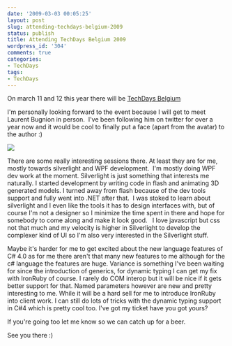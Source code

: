 ```yaml
---
date: '2009-03-03 00:05:25'
layout: post
slug: attending-techdays-belgium-2009
status: publish
title: Attending TechDays Belgium 2009
wordpress_id: '304'
comments: true
categories:
- TechDays
tags:
- TechDays
---
```


On march 11 and 12 this year there will be [TechDays Belgium](http://www.microsoft.com/belux/techdays/about.aspx)

I'm personally looking forward to the event because I will get to meet Laurent Bugnion in person.  I've been following him on twitter for over a year now and it would be cool to finally put a face (apart from the avatar) to the author :)

[![](http://www.microsoft.com/belux/techdays/img/toolkit/480x325ani.gif)](http://www.microsoft.com/belux/techdays/about.aspx)

There are some really interesting sessions there. At least they are for me, mostly towards silverlight and WPF development.  I'm mostly doing WPF dev work at the moment. Silverlight is just something that interests me naturally. I started development by writing code in flash and animating 3D generated models. I turned away from flash because of the dev tools support and fully went into .NET after that.  I was stoked to learn about silverlight and I even like the tools it has to design interfaces with, but of course I'm not a designer so I minimize the time spent in there and hope for somebody to come along and make it look good.   I love javascript but css not that much and my velocity is higher in Silverlight to develop the complexer kind of UI so I'm also very interested in the Silverlight stuff.

Maybe it's harder for me to get excited about the new language features of C# 4.0 as for me there aren't that many new features to me although for the c# language the features are huge. Variance is something I've been waiting for since the introduction of generics, for dynamic typing I can get my fix with IronRuby of course. I rarely do COM interop but it will be nice if it gets better support for that. Named parameters however are new and pretty interesting to me. While it will be a hard sell for me to introduce IronRuby into client work. I can still do lots of tricks with the dynamic typing support in C#4 which is pretty cool too.
I've got my ticket have you got yours?

If you're going too let me know so we can catch up for a beer.

See you there :)
